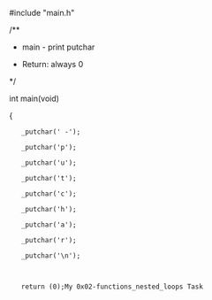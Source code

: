 #include "main.h"



 /**

  * main - print putchar

  * Return: always 0

  */

int main(void)

{

       _putchar(' -');

       _putchar('p');

       _putchar('u');

       _putchar('t');

       _putchar('c');

       _putchar('h');

       _putchar('a');

       _putchar('r');

       _putchar('\n');



       return (0);My 0x02-functions_nested_loops Task 
